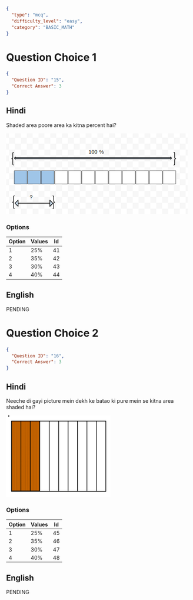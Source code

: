 ```json
{
  "type": "mcq",
  "difficulty_level": "easy",
  "category": "BASIC_MATH"
}
```

# Question Choice 1
```json
{
  "Question ID": "15",
  "Correct Answer": 3
}
```

## Hindi
Shaded area poore area ka kitna percent hai?

![](images/question_8/choice1.png)

### Options
| Option | Values                 |Id     |
|:-------|:-----------------------|:-----:|
| 1      | 25%                    |41   |
| 2      | 35%                    |42   |
| 3      | 30%                    |43   |
| 4      | 40%                    |44   |

## English
PENDING

# Question Choice 2
```json
{
  "Question ID": "16",
  "Correct Answer": 3
}
```

## Hindi
Neeche di gayi picture mein dekh ke batao ki pure mein se kitna area shaded hai?

![](images/question_8/choice2.png)

### Options
| Option | Values                 |Id     |
|:-------|:-----------------------|:-----:|
| 1      | 25%                    |45   |
| 2      | 35%                    |46   |
| 3      | 30%                    |47   |
| 4      | 40%                    |48   |


## English
PENDING
